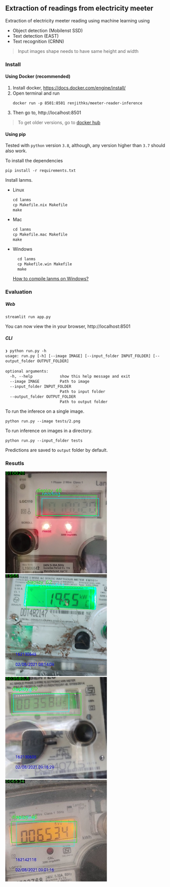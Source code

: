 ## Extraction of readings from electricity meeter
Extraction of electricity meeter reading using machine learning using
- Object detection (Mobilenst SSD)
- Text detection (EAST)
- Text recognition (CRNN)

>Input images shape needs to have same height and width

### Install

#### Using Docker (recommended)
1.  Install docker, https://docs.docker.com/engine/install/  
2. Open terminal and run
    ```console
    docker run -p 8501:8501 renjithks/meeter-reader-inference
    ```
4. Then go to, http://localhost:8501

>To get older versions, go to [docker hub](https://hub.docker.com/repository/docker/renjithks/meeter-reader-inference "") 

#### Using pip

Tested with `python` version `3.8`, although, any version higher than `3.7` should also work.

To install the dependencies
```console
pip install -r requirements.txt
```

Install lanms.
- Linux
  ```console
  cd lanms
  cp Makefile.nix Makefile
  make
  ```
- Mac
  ```console
  cd lanms
  cp Makefile.mac Makefile
  make
  ```
- Windows
  ```console
    cd lanms
    cp Makefile.win Makefile
    make
  ```
  [How to compile lanms on Windows?](https://github.com/argman/EAST/issues/120)
### Evaluation

##### Web
  ```
  streamlit run app.py
  ```
You can now view the in your browser, http://localhost:8501
##### CLI
```console
❯ python run.py -h
usage: run.py [-h] [--image IMAGE] [--input_folder INPUT_FOLDER] [--output_folder OUTPUT_FOLDER]

optional arguments:
  -h, --help            show this help message and exit
  --image IMAGE         Path to image
  --input_folder INPUT_FOLDER
                        Path to input folder
  --output_folder OUTPUT_FOLDER
                        Path to output folder
```

To run the inferece on a single image.
```console
python run.py --image tests/2.png
```
To run inference on images in a directory.
```console
python run.py --input_folder tests
```
Predictions are saved to `output` folder by default.

### Resutls
![tests/2.png](output/2.png "") ![tests/3.png](output/3.png "")
![tests/4.png](output/4.png "") ![tests/6.jpeg](output/6.jpeg "")

